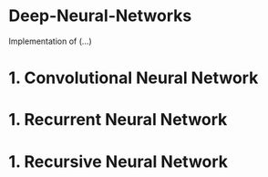 # Deep-Neural-Networks
Implementation of (...)
# 1. Convolutional Neural Network
# 1. Recurrent Neural Network 
# 1. Recursive Neural Network 
